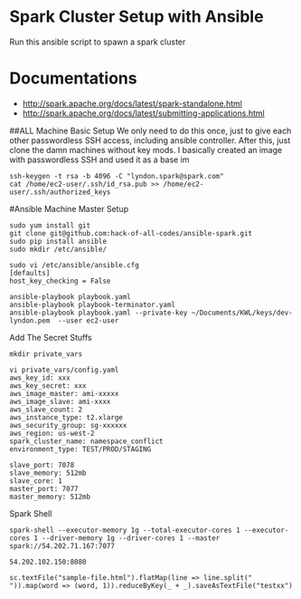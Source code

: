 # Spark Cluster Setup with Ansible
Run this ansible script to spawn a spark cluster

# Documentations
- http://spark.apache.org/docs/latest/spark-standalone.html
- http://spark.apache.org/docs/latest/submitting-applications.html

##ALL Machine Basic Setup
We only need to do this once, just to give each other passwordless SSH access, 
including ansible controller.
After this, just clone the damn machines without key mods.
I basically created an image with passwordless SSH and used it as a base
im
```
ssh-keygen -t rsa -b 4096 -C "lyndon.spark@spark.com"
cat /home/ec2-user/.ssh/id_rsa.pub >> /home/ec2-user/.ssh/authorized_keys
```

#Ansible Machine Master Setup
```
sudo yum install git
git clone git@github.com:hack-of-all-codes/ansible-spark.git
sudo pip install ansible
sudo mkdir /etc/ansible/

sudo vi /etc/ansible/ansible.cfg
[defaults]
host_key_checking = False

ansible-playbook playbook.yaml
ansible-playbook playbook-terminator.yaml
ansible-playbook playbook.yaml --private-key ~/Documents/KWL/keys/dev-lyndon.pem  --user ec2-user
```

Add The Secret Stuffs
```
mkdir private_vars

vi private_vars/config.yaml
aws_key_id: xxx
aws_key_secret: xxx
aws_image_master: ami-xxxxx
aws_image_slave: ami-xxxx
aws_slave_count: 2
aws_instance_type: t2.xlarge
aws_security_group: sg-xxxxxx
aws_region: us-west-2
spark_cluster_name: namespace_conflict
environment_type: TEST/PROD/STAGING

slave_port: 7078
slave_memory: 512mb
slave_core: 1
master_port: 7077
master_memory: 512mb
```

Spark Shell
```
spark-shell --executor-memory 1g --total-executor-cores 1 --executor-cores 1 --driver-memory 1g --driver-cores 1 --master spark://54.202.71.167:7077

54.202.102.150:8080

sc.textFile("sample-file.html").flatMap(line => line.split(" ")).map(word => (word, 1)).reduceByKey(_ + _).saveAsTextFile("testxx")
```
